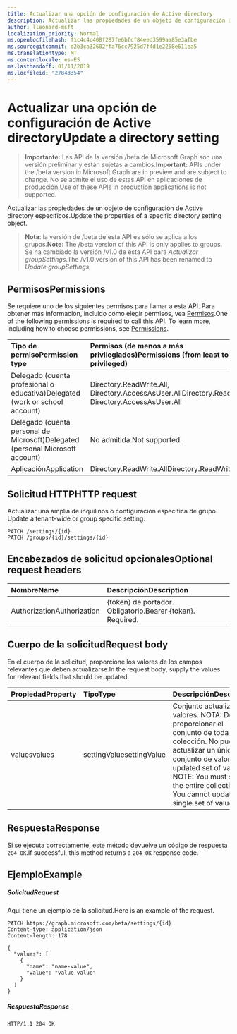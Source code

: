 ```yaml
---
title: Actualizar una opción de configuración de Active directory
description: Actualizar las propiedades de un objeto de configuración de Active directory específicos.
author: lleonard-msft
localization_priority: Normal
ms.openlocfilehash: f1c4c4c408f287fe6bfcf84eed3599aa85e3afbe
ms.sourcegitcommit: d2b3ca32602ffa76cc7925d7f4d1e2258e611ea5
ms.translationtype: MT
ms.contentlocale: es-ES
ms.lasthandoff: 01/11/2019
ms.locfileid: "27843354"
---
```

# <a name="update-a-directory-setting"></a><span data-ttu-id="dd0e9-103">Actualizar una opción de configuración de Active directory</span><span class="sxs-lookup"><span data-stu-id="dd0e9-103">Update a directory setting</span></span>

> <span data-ttu-id="dd0e9-104">**Importante:** Las API de la versión /beta de Microsoft Graph son una versión preliminar y están sujetas a cambios.</span><span class="sxs-lookup"><span data-stu-id="dd0e9-104">**Important:** APIs under the /beta version in Microsoft Graph are in preview and are subject to change.</span></span> <span data-ttu-id="dd0e9-105">No se admite el uso de estas API en aplicaciones de producción.</span><span class="sxs-lookup"><span data-stu-id="dd0e9-105">Use of these APIs in production applications is not supported.</span></span>

<span data-ttu-id="dd0e9-106">Actualizar las propiedades de un objeto de configuración de Active directory específicos.</span><span class="sxs-lookup"><span data-stu-id="dd0e9-106">Update the properties of a specific directory setting object.</span></span>

> <span data-ttu-id="dd0e9-107">**Nota**: la versión de /beta de esta API es sólo se aplica a los grupos.</span><span class="sxs-lookup"><span data-stu-id="dd0e9-107">**Note**: The /beta version of this API is only applies to groups.</span></span> <span data-ttu-id="dd0e9-108">Se ha cambiado la versión /v1.0 de esta API para *Actualizar groupSettings*.</span><span class="sxs-lookup"><span data-stu-id="dd0e9-108">The /v1.0 version of this API has been renamed to *Update groupSettings*.</span></span>

## <a name="permissions"></a><span data-ttu-id="dd0e9-109">Permisos</span><span class="sxs-lookup"><span data-stu-id="dd0e9-109">Permissions</span></span>
<span data-ttu-id="dd0e9-p103">Se requiere uno de los siguientes permisos para llamar a esta API. Para obtener más información, incluido cómo elegir permisos, vea [Permisos](/graph/permissions-reference).</span><span class="sxs-lookup"><span data-stu-id="dd0e9-p103">One of the following permissions is required to call this API. To learn more, including how to choose permissions, see [Permissions](/graph/permissions-reference).</span></span>

|<span data-ttu-id="dd0e9-112">Tipo de permiso</span><span class="sxs-lookup"><span data-stu-id="dd0e9-112">Permission type</span></span>      | <span data-ttu-id="dd0e9-113">Permisos (de menos a más privilegiados)</span><span class="sxs-lookup"><span data-stu-id="dd0e9-113">Permissions (from least to most privileged)</span></span>              |
|:--------------------|:---------------------------------------------------------|
|<span data-ttu-id="dd0e9-114">Delegado (cuenta profesional o educativa)</span><span class="sxs-lookup"><span data-stu-id="dd0e9-114">Delegated (work or school account)</span></span> | <span data-ttu-id="dd0e9-115">Directory.ReadWrite.All, Directory.AccessAsUser.All</span><span class="sxs-lookup"><span data-stu-id="dd0e9-115">Directory.ReadWrite.All, Directory.AccessAsUser.All</span></span>    |
|<span data-ttu-id="dd0e9-116">Delegado (cuenta personal de Microsoft)</span><span class="sxs-lookup"><span data-stu-id="dd0e9-116">Delegated (personal Microsoft account)</span></span> | <span data-ttu-id="dd0e9-117">No admitida.</span><span class="sxs-lookup"><span data-stu-id="dd0e9-117">Not supported.</span></span>    |
|<span data-ttu-id="dd0e9-118">Aplicación</span><span class="sxs-lookup"><span data-stu-id="dd0e9-118">Application</span></span> | <span data-ttu-id="dd0e9-119">Directory.ReadWrite.All</span><span class="sxs-lookup"><span data-stu-id="dd0e9-119">Directory.ReadWrite.All</span></span> |

## <a name="http-request"></a><span data-ttu-id="dd0e9-120">Solicitud HTTP</span><span class="sxs-lookup"><span data-stu-id="dd0e9-120">HTTP request</span></span>
<span data-ttu-id="dd0e9-121"><!-- { "blockType": "ignored" } -->Actualizar una amplia de inquilinos o configuración específica de grupo.</span><span class="sxs-lookup"><span data-stu-id="dd0e9-121"><!-- { "blockType": "ignored" } --> Update a tenant-wide or group specific setting.</span></span>
```http
PATCH /settings/{id}
PATCH /groups/{id}/settings/{id}
```
## <a name="optional-request-headers"></a><span data-ttu-id="dd0e9-122">Encabezados de solicitud opcionales</span><span class="sxs-lookup"><span data-stu-id="dd0e9-122">Optional request headers</span></span>
| <span data-ttu-id="dd0e9-123">Nombre</span><span class="sxs-lookup"><span data-stu-id="dd0e9-123">Name</span></span>       | <span data-ttu-id="dd0e9-124">Descripción</span><span class="sxs-lookup"><span data-stu-id="dd0e9-124">Description</span></span>|
|:-----------|:-----------|
| <span data-ttu-id="dd0e9-125">Authorization</span><span class="sxs-lookup"><span data-stu-id="dd0e9-125">Authorization</span></span>  | <span data-ttu-id="dd0e9-p104">{token} de portador. Obligatorio.</span><span class="sxs-lookup"><span data-stu-id="dd0e9-p104">Bearer {token}. Required.</span></span>|

## <a name="request-body"></a><span data-ttu-id="dd0e9-128">Cuerpo de la solicitud</span><span class="sxs-lookup"><span data-stu-id="dd0e9-128">Request body</span></span>
<span data-ttu-id="dd0e9-129">En el cuerpo de la solicitud, proporcione los valores de los campos relevantes que deben actualizarse.</span><span class="sxs-lookup"><span data-stu-id="dd0e9-129">In the request body, supply the values for relevant fields that should be updated.</span></span> 

| <span data-ttu-id="dd0e9-130">Propiedad</span><span class="sxs-lookup"><span data-stu-id="dd0e9-130">Property</span></span>     | <span data-ttu-id="dd0e9-131">Tipo</span><span class="sxs-lookup"><span data-stu-id="dd0e9-131">Type</span></span>   |<span data-ttu-id="dd0e9-132">Descripción</span><span class="sxs-lookup"><span data-stu-id="dd0e9-132">Description</span></span>|
|:---------------|:--------|:----------|
| <span data-ttu-id="dd0e9-133">values</span><span class="sxs-lookup"><span data-stu-id="dd0e9-133">values</span></span> | <span data-ttu-id="dd0e9-134">settingValue</span><span class="sxs-lookup"><span data-stu-id="dd0e9-134">settingValue</span></span> | <span data-ttu-id="dd0e9-p105">Conjunto actualizado de valores.  NOTA: Debe proporcionar el conjunto de toda la colección. No puede actualizar un único conjunto de valores.</span><span class="sxs-lookup"><span data-stu-id="dd0e9-p105">The updated set of values.  NOTE: You must supply the entire collection set. You cannot update a single set of values.</span></span> |

## <a name="response"></a><span data-ttu-id="dd0e9-138">Respuesta</span><span class="sxs-lookup"><span data-stu-id="dd0e9-138">Response</span></span>

<span data-ttu-id="dd0e9-139">Si se ejecuta correctamente, este método devuelve un código de respuesta `204 OK`.</span><span class="sxs-lookup"><span data-stu-id="dd0e9-139">If successful, this method returns a `204 OK` response code.</span></span>

## <a name="example"></a><span data-ttu-id="dd0e9-140">Ejemplo</span><span class="sxs-lookup"><span data-stu-id="dd0e9-140">Example</span></span>
##### <a name="request"></a><span data-ttu-id="dd0e9-141">Solicitud</span><span class="sxs-lookup"><span data-stu-id="dd0e9-141">Request</span></span>
<span data-ttu-id="dd0e9-142">Aquí tiene un ejemplo de la solicitud.</span><span class="sxs-lookup"><span data-stu-id="dd0e9-142">Here is an example of the request.</span></span>
<!-- {
  "blockType": "request",
  "name": "update_directorysetting"
}-->
```http
PATCH https://graph.microsoft.com/beta/settings/{id}
Content-type: application/json
Content-length: 178

{
  "values": [
    {
      "name": "name-value",
      "value": "value-value"
    }
  ]
}
```
##### <a name="response"></a><span data-ttu-id="dd0e9-143">Respuesta</span><span class="sxs-lookup"><span data-stu-id="dd0e9-143">Response</span></span>
<!-- {
  "blockType": "response",
  "truncated": true,
  "@odata.type": "microsoft.graph.directorysetting"
} -->
```http
HTTP/1.1 204 OK
```

<!-- uuid: 8fcb5dbc-d5aa-4681-8e31-b001d5168d79
2015-10-25 14:57:30 UTC -->
<!-- {
  "type": "#page.annotation",
  "description": "Update directorysetting",
  "keywords": "",
  "section": "documentation",
  "tocPath": ""
}-->

